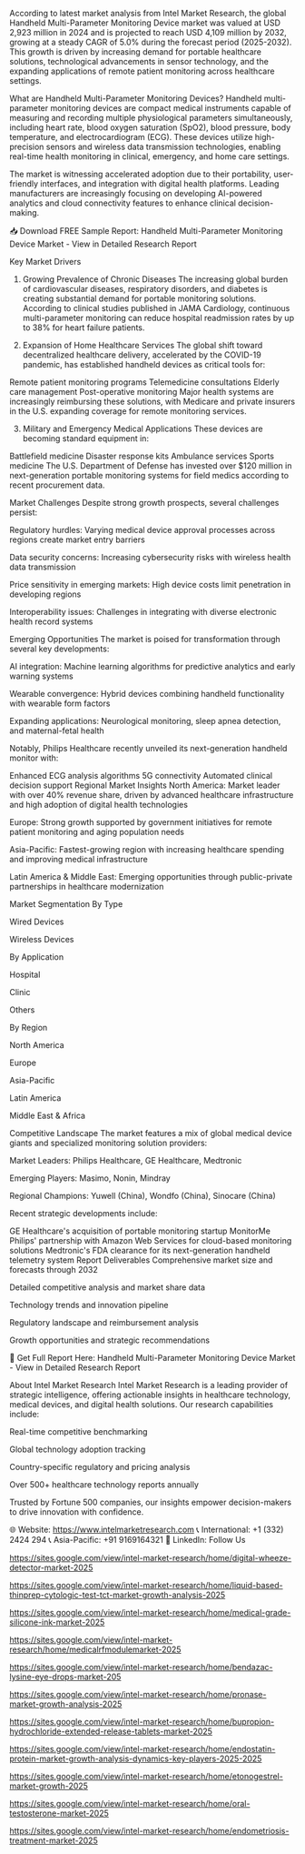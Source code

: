  According to latest market analysis from Intel Market Research, the global Handheld Multi-Parameter Monitoring Device market was valued at USD 2,923 million in 2024 and is projected to reach USD 4,109 million by 2032, growing at a steady CAGR of 5.0% during the forecast period (2025-2032). This growth is driven by increasing demand for portable healthcare solutions, technological advancements in sensor technology, and the expanding applications of remote patient monitoring across healthcare settings.

What are Handheld Multi-Parameter Monitoring Devices?
Handheld multi-parameter monitoring devices are compact medical instruments capable of measuring and recording multiple physiological parameters simultaneously, including heart rate, blood oxygen saturation (SpO2), blood pressure, body temperature, and electrocardiogram (ECG). These devices utilize high-precision sensors and wireless data transmission technologies, enabling real-time health monitoring in clinical, emergency, and home care settings.

The market is witnessing accelerated adoption due to their portability, user-friendly interfaces, and integration with digital health platforms. Leading manufacturers are increasingly focusing on developing AI-powered analytics and cloud connectivity features to enhance clinical decision-making.

📥 Download FREE Sample Report:
Handheld Multi-Parameter Monitoring Device Market - View in Detailed Research Report

Key Market Drivers
1. Growing Prevalence of Chronic Diseases
The increasing global burden of cardiovascular diseases, respiratory disorders, and diabetes is creating substantial demand for portable monitoring solutions. According to clinical studies published in JAMA Cardiology, continuous multi-parameter monitoring can reduce hospital readmission rates by up to 38% for heart failure patients.

2. Expansion of Home Healthcare Services
The global shift toward decentralized healthcare delivery, accelerated by the COVID-19 pandemic, has established handheld devices as critical tools for:

Remote patient monitoring programs
Telemedicine consultations
Elderly care management
Post-operative monitoring
Major health systems are increasingly reimbursing these solutions, with Medicare and private insurers in the U.S. expanding coverage for remote monitoring services.

3. Military and Emergency Medical Applications
These devices are becoming standard equipment in:

Battlefield medicine
Disaster response kits
Ambulance services
Sports medicine
The U.S. Department of Defense has invested over $120 million in next-generation portable monitoring systems for field medics according to recent procurement data.

Market Challenges
Despite strong growth prospects, several challenges persist:

Regulatory hurdles: Varying medical device approval processes across regions create market entry barriers

Data security concerns: Increasing cybersecurity risks with wireless health data transmission

Price sensitivity in emerging markets: High device costs limit penetration in developing regions

Interoperability issues: Challenges in integrating with diverse electronic health record systems

Emerging Opportunities
The market is poised for transformation through several key developments:

AI integration: Machine learning algorithms for predictive analytics and early warning systems

Wearable convergence: Hybrid devices combining handheld functionality with wearable form factors

Expanding applications: Neurological monitoring, sleep apnea detection, and maternal-fetal health

Notably, Philips Healthcare recently unveiled its next-generation handheld monitor with:

Enhanced ECG analysis algorithms
5G connectivity
Automated clinical decision support
Regional Market Insights
North America: Market leader with over 40% revenue share, driven by advanced healthcare infrastructure and high adoption of digital health technologies

Europe: Strong growth supported by government initiatives for remote patient monitoring and aging population needs

Asia-Pacific: Fastest-growing region with increasing healthcare spending and improving medical infrastructure

Latin America & Middle East: Emerging opportunities through public-private partnerships in healthcare modernization

Market Segmentation
By Type

Wired Devices

Wireless Devices

By Application

Hospital

Clinic

Others

By Region

North America

Europe

Asia-Pacific

Latin America

Middle East & Africa

Competitive Landscape
The market features a mix of global medical device giants and specialized monitoring solution providers:

Market Leaders: Philips Healthcare, GE Healthcare, Medtronic

Emerging Players: Masimo, Nonin, Mindray

Regional Champions: Yuwell (China), Wondfo (China), Sinocare (China)

Recent strategic developments include:

GE Healthcare's acquisition of portable monitoring startup MonitorMe
Philips' partnership with Amazon Web Services for cloud-based monitoring solutions
Medtronic's FDA clearance for its next-generation handheld telemetry system
Report Deliverables
Comprehensive market size and forecasts through 2032

Detailed competitive analysis and market share data

Technology trends and innovation pipeline

Regulatory landscape and reimbursement analysis

Growth opportunities and strategic recommendations

📘 Get Full Report Here:
Handheld Multi-Parameter Monitoring Device Market - View in Detailed Research Report

About Intel Market Research
Intel Market Research is a leading provider of strategic intelligence, offering actionable insights in healthcare technology, medical devices, and digital health solutions. Our research capabilities include:

Real-time competitive benchmarking

Global technology adoption tracking

Country-specific regulatory and pricing analysis

Over 500+ healthcare technology reports annually

Trusted by Fortune 500 companies, our insights empower decision-makers to drive innovation with confidence.

🌐 Website: https://www.intelmarketresearch.com
📞 International: +1 (332) 2424 294
📞 Asia-Pacific: +91 9169164321
🔗 LinkedIn: Follow Us



https://sites.google.com/view/intel-market-research/home/digital-wheeze-detector-market-2025

https://sites.google.com/view/intel-market-research/home/liquid-based-thinprep-cytologic-test-tct-market-growth-analysis-2025

https://sites.google.com/view/intel-market-research/home/medical-grade-silicone-ink-market-2025

https://sites.google.com/view/intel-market-research/home/medicalrfmodulemarket-2025

https://sites.google.com/view/intel-market-research/home/bendazac-lysine-eye-drops-market-205

https://sites.google.com/view/intel-market-research/home/pronase-market-growth-analysis-2025

https://sites.google.com/view/intel-market-research/home/bupropion-hydrochloride-extended-release-tablets-market-2025

https://sites.google.com/view/intel-market-research/home/endostatin-protein-market-growth-analysis-dynamics-key-players-2025-2025

https://sites.google.com/view/intel-market-research/home/etonogestrel-market-growth-2025

https://sites.google.com/view/intel-market-research/home/oral-testosterone-market-2025

https://sites.google.com/view/intel-market-research/home/endometriosis-treatment-market-2025

